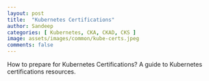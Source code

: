 ```yaml
---
layout: post
title:  "Kubernetes Certifications"
author: Sandeep
categories: [ Kubernetes, CKA, CKAD, CKS ]
image: assets/images/common/kube-certs.jpeg
comments: false
---
```

How to prepare for Kubernetes Certifications? A guide to Kubernetes certifications resources.